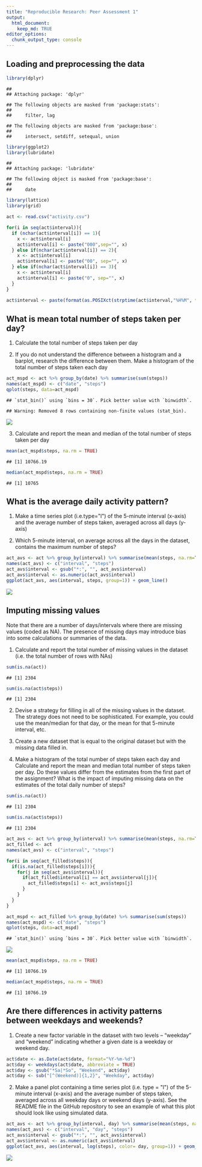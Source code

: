 ```yaml
---
title: "Reproducible Research: Peer Assessment 1"
output: 
  html_document:
    keep_md: TRUE
editor_options: 
  chunk_output_type: console
---
```




## Loading and preprocessing the data


```r
library(dplyr)
```

```
## 
## Attaching package: 'dplyr'
```

```
## The following objects are masked from 'package:stats':
## 
##     filter, lag
```

```
## The following objects are masked from 'package:base':
## 
##     intersect, setdiff, setequal, union
```

```r
library(ggplot2)
library(lubridate)
```

```
## 
## Attaching package: 'lubridate'
```

```
## The following object is masked from 'package:base':
## 
##     date
```

```r
library(lattice)
library(grid)

act <- read.csv("activity.csv")

for(i in seq(act$interval)){
  if (nchar(act$interval[i]) == 1){
    x <- act$interval[i]
    act$interval[i] <- paste("000",sep="", x)
  } else if(nchar(act$interval[i]) == 2){
    x <- act$interval[i]
    act$interval[i] <- paste("00", sep="", x)
  } else if(nchar(act$interval[i]) == 3){
    x <- act$interval[i]
    act$interval[i] <- paste("0", sep="", x)
  }
}

act$interval <- paste(format(as.POSIXct(strptime(act$interval,"%H%M", tz="")), format="%H:%M"))
```

## What is mean total number of steps taken per day?

1. Calculate the total number of steps taken per day

2. If you do not understand the difference between a histogram and a barplot, research the difference between       them. Make a histogram of the total number of steps taken each day


```r
act_mspd <- act %>% group_by(date) %>% summarise(sum(steps))
names(act_mspd) <- c("date", "steps")
qplot(steps, data=act_mspd)
```

```
## `stat_bin()` using `bins = 30`. Pick better value with `binwidth`.
```

```
## Warning: Removed 8 rows containing non-finite values (stat_bin).
```

![](PA1_template_files/figure-html/unnamed-chunk-2-1.png)<!-- -->

3. Calculate and report the mean and median of the total number of steps taken per day

```r
mean(act_mspd$steps, na.rm = TRUE)
```

```
## [1] 10766.19
```

```r
median(act_mspd$steps, na.rm = TRUE)
```

```
## [1] 10765
```

## What is the average daily activity pattern?
1. Make a time series plot (i.e.type="l") of the 5-minute interval (x-axis) and the average number of steps taken, averaged across all days (y-axis)

2. Which 5-minute interval, on average across all the days in the dataset, contains the maximum number of steps?


```r
act_avs <- act %>% group_by(interval) %>% summarise(mean(steps, na.rm=TRUE))
names(act_avs) <- c("interval", "steps")
act_avs$interval <- gsub("*:", "", act_avs$interval)
act_avs$interval <- as.numeric(act_avs$interval)
ggplot(act_avs, aes(interval, steps, group=1)) + geom_line()
```

![](PA1_template_files/figure-html/unnamed-chunk-4-1.png)<!-- -->
## Imputing missing values
Note that there are a number of days/intervals where there are missing values (coded as NA). The presence of missing days may introduce bias into some calculations or summaries of the data.

1. Calculate and report the total number of missing values in the dataset (i.e. the total number of rows with NAs)

```r
sum(is.na(act))
```

```
## [1] 2304
```

```r
sum(is.na(act$steps))
```

```
## [1] 2304
```
2. Devise a strategy for filling in all of the missing values in the dataset. The strategy does not need to be sophisticated. For example, you could use the mean/median for that day, or the mean for that 5-minute interval, etc.
3. Create a new dataset that is equal to the original dataset but with the missing data filled in.

4. Make a histogram of the total number of steps taken each day and Calculate and report the mean and median total number of steps taken per day. Do these values differ from the estimates from the first part of the assignment? What is the impact of imputing missing data on the estimates of the total daily number of steps?


```r
sum(is.na(act))
```

```
## [1] 2304
```

```r
sum(is.na(act$steps))
```

```
## [1] 2304
```

```r
act_avs <- act %>% group_by(interval) %>% summarise(mean(steps, na.rm=TRUE))
act_filled <- act
names(act_avs) <- c("interval", "steps")

for(i in seq(act_filled$steps)){
  if(is.na(act_filled$steps[i])){
    for(j in seq(act_avs$interval)){
      if(act_filled$interval[i] == act_avs$interval[j]){
        act_filled$steps[i] <- act_avs$steps[j]
      }
    }
  }
}

act_mspd <- act_filled %>% group_by(date) %>% summarise(sum(steps))
names(act_mspd) <- c("date", "steps")
qplot(steps, data=act_mspd)
```

```
## `stat_bin()` using `bins = 30`. Pick better value with `binwidth`.
```

![](PA1_template_files/figure-html/unnamed-chunk-6-1.png)<!-- -->

```r
mean(act_mspd$steps, na.rm = TRUE)
```

```
## [1] 10766.19
```

```r
median(act_mspd$steps, na.rm = TRUE)
```

```
## [1] 10766.19
```
## Are there differences in activity patterns between weekdays and weekends?

1. Create a new factor variable in the dataset with two levels – “weekday” and “weekend” indicating whether a given date is a weekday or weekend day.



```r
act$date <- as.Date(act$date, format="%Y-%m-%d")
act$day <- weekdays(act$date, abbreviate = TRUE)
act$day <- gsub("*Sa|*So", "Weekend", act$day)
act$day <- sub("[^(Weekend)]{1,2}", "Weekday", act$day)
```
2. Make a panel plot containing a time series plot (i.e. type = "l") of the 5-minute interval (x-axis) and the average number of steps taken, averaged across all weekday days or weekend days (y-axis). See the README file in the GitHub repository to see an example of what this plot should look like using simulated data.


```r
act_avs <- act %>% group_by(interval, day) %>% summarise(mean(steps, na.rm=TRUE))
names(act_avs) <- c("interval", "day", "steps")
act_avs$interval <- gsub("*:", "", act_avs$interval)
act_avs$interval <- as.numeric(act_avs$interval)
ggplot(act_avs, aes(interval, log(steps), color= day, group=1)) + geom_line() + facet_grid(day~.) + scale_x_continuous(breaks=c(500,1000,1500,2000,2500))
```

![](PA1_template_files/figure-html/unnamed-chunk-8-1.png)<!-- -->

